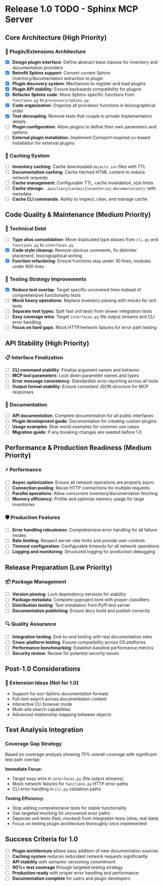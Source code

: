 # Release 1.0 TODO - Sphinx MCP Server

## Core Architecture (High Priority)

### 🔌 Plugin/Extensions Architecture
- [x] **Design plugin interface**: Define abstract base classes for inventory and documentation providers
- [x] **Retrofit Sphinx support**: Convert current Sphinx inventory/documentation extraction to plugin
- [x] **Plugin discovery system**: Mechanism to register and load plugins
- [x] **Plugin API stability**: Ensure backwards compatibility for plugins
- [x] **Refactor Sphinx code**: Move Sphinx-specific functions from `functions.py` to `processors/sphinx.py`
- [x] **Code organization**: Organize all processor functions in lexicographical order
- [x] **Test decoupling**: Remove tests that couple to private implementation details
- [ ] **Plugin configuration**: Allow plugins to define their own parameters and options
- [ ] **External plugin installation**: Implement Coimport-inspired uv-based installation for external plugins

### 💾 Caching System
- [ ] **Inventory caching**: Cache downloaded `objects.inv` files with TTL
- [ ] **Documentation caching**: Cache fetched HTML content to reduce network requests
- [ ] **Cache management**: Configurable TTL, cache invalidation, size limits
- [ ] **Cache storage**: `.auxiliary/caches/{inventories,documentation}/` with metadata
- [ ] **Cache CLI commands**: Ability to inspect, clear, and manage cache

## Code Quality & Maintenance (Medium Priority)

### 🔧 Technical Debt
- [ ] **Type alias consolidation**: Move duplicated type aliases from `cli.py` and `functions.py` to `interfaces.py`
- [x] **Code style cleanup**: Remove obvious comments, fix delimiter placement, lexicographical sorting
- [x] **Function refactoring**: Ensure functions stay under 30 lines, modules under 600 lines

### 🧪 Testing Strategy Improvements
- [x] **Reduce test overlap**: Target specific uncovered lines instead of comprehensive functionality tests
- [ ] **Mock heavy operations**: Replace inventory parsing with mocks for unit tests
- [ ] **Separate test types**: Split fast unit tests from slower integration tests
- [ ] **Easy coverage wins**: Target `interfaces.py` file output streams and CLI error handling
- [ ] **Focus on hard gaps**: Mock HTTP/network failures for error path testing

## API Stability (High Priority)

### 📋 Interface Finalization
- [ ] **CLI command stability**: Finalize argument names and behavior
- [ ] **MCP tool parameters**: Lock down parameter names and types
- [ ] **Error message consistency**: Standardize error reporting across all tools
- [ ] **Output format stability**: Ensure consistent JSON structure for MCP responses

### 📖 Documentation
- [ ] **API documentation**: Complete documentation for all public interfaces
- [ ] **Plugin development guide**: Documentation for creating custom plugins
- [ ] **Usage examples**: Real-world examples for common use cases
- [ ] **Migration guide**: If any breaking changes are needed before 1.0

## Performance & Production Readiness (Medium Priority)

### ⚡ Performance
- [ ] **Async optimization**: Ensure all network operations are properly async
- [ ] **Connection pooling**: Reuse HTTP connections for multiple requests
- [ ] **Parallel operations**: Allow concurrent inventory/documentation fetching
- [ ] **Memory efficiency**: Profile and optimize memory usage for large inventories

### 🛡️ Production Features
- [ ] **Error handling robustness**: Comprehensive error handling for all failure modes
- [ ] **Rate limiting**: Respect server rate limits and provide user controls
- [ ] **Timeout configuration**: Configurable timeouts for all network operations
- [ ] **Logging and monitoring**: Structured logging for production debugging

## Release Preparation (Low Priority)

### 📦 Package Management
- [ ] **Version pinning**: Lock dependency versions for stability
- [ ] **Package metadata**: Complete pyproject.toml with proper classifiers
- [ ] **Distribution testing**: Test installation from PyPI test server
- [ ] **Documentation publishing**: Ensure docs build and publish correctly

### 🔍 Quality Assurance
- [ ] **Integration testing**: End-to-end testing with real documentation sites
- [ ] **Cross-platform testing**: Ensure compatibility across OS platforms
- [ ] **Performance benchmarking**: Establish baseline performance metrics
- [ ] **Security review**: Review for potential security issues

## Post-1.0 Considerations

### 🌟 Extension Ideas (Not for 1.0)
- Support for non-Sphinx documentation formats
- Full-text search across documentation content
- Interactive CLI browser mode
- Multi-site search capabilities
- Advanced relationship mapping between objects

## Test Analysis Integration

### Coverage Gap Strategy
Based on coverage analysis showing 75% overall coverage with significant test path overlap:

**Immediate Focus:**
- Target easy wins in `interfaces.py` (file output streams)
- Mock network failures for `functions.py` HTTP error paths
- CLI error handling in `cli.py` validation paths

**Testing Efficiency:**
- Stop adding comprehensive tests for stable functionality
- Use targeted mocking for uncovered error paths
- Separate unit tests (fast, mocked) from integration tests (slow, real data)
- Focus on testing plugin architecture thoroughly once implemented

## Success Criteria for 1.0

- [ ] **Plugin architecture** allows easy addition of new documentation sources
- [ ] **Caching system** reduces redundant network requests significantly
- [ ] **API stability** with semantic versioning commitment
- [ ] **90%+ test coverage** through targeted testing strategy
- [ ] **Production ready** with proper error handling and performance
- [ ] **Documentation complete** for users and plugin developers